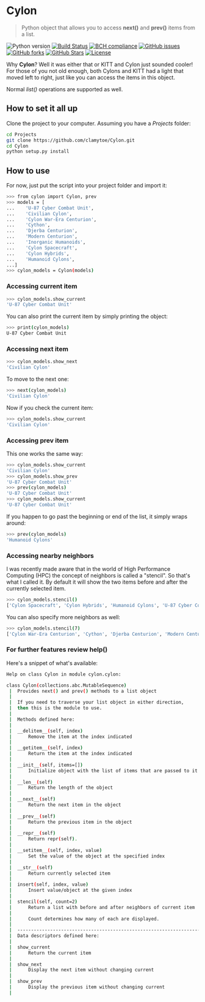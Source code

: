 # Cylon
> Python object that allows you to access **next()** and **prev()** items from a list.

![Python version][python-version]
[![Build Status][travis-image]][travis-url]
[![BCH compliance][bch-image]][bch-url]
[![GitHub issues][issues-image]][issues-url]
[![GitHub forks][fork-image]][fork-url]
[![GitHub Stars][stars-image]][stars-url]
[![License][license-image]][license-url]

Why **Cylon**? Well it was either that or KITT and Cylon just sounded cooler! For those of you not old enough, both Cylons and KITT had a light that moved left to right, just like you can access the items in this object.

Normal *list()* operations are supported as well.

## How to set it all up
Clone the project to your computer. Assuming you have a *Projects* folder:

```bash
cd Projects
git clone https://github.com/clamytoe/Cylon.git
cd Cylon
python setup.py install
```

## How to use
For now, just put the script into your project folder and import it:

```bash
>>> from cylon import Cylon, prev
>>> models = [
...    'U-87 Cyber Combat Unit',
...    'Civilian Cylon',
...    'Cylon War-Era Centurion',
...    'Cython',
...    'Djerba Centurion',
...    'Modern Centurion',
...    'Inorganic Humanoids',
...    'Cylon Spacecraft',
...    'Cylon Hybrids',
...    'Humanoid Cylons',
...]
>>> cylon_models = Cylon(models)
```

### Accessing current item
```bash
>>> cylon_models.show_current
'U-87 Cyber Combat Unit'
```
You can also print the current item by simply printing the object:

```bash
>>> print(cylon_models)
U-87 Cyber Combat Unit
```

### Accessing next item
```bash
>>> cylon_models.show_next
'Civilian Cylon'
```
To move to the next one:
```bash
>>> next(cylon_models)
'Civilian Cylon'
```
Now if you check the current item:
```bash
>>> cylon_models.show_current
'Civilian Cylon'
```

### Accessing prev item
This one works the same way:
```bash
>>> cylon_models.show_current
'Civilian Cylon'
>>> cylon_models.show_prev
'U-87 Cyber Combat Unit'
>>> prev(cylon_models)
'U-87 Cyber Combat Unit'
>>> cylon_models.show_current
'U-87 Cyber Combat Unit'
```
If you happen to go past the beginning or end of the list, it simply wraps around:
```bash
>>> prev(cylon_models)
'Humanoid Cylons'
```

### Accessing nearby neighbors
I was recently made aware that in the world of High Performance Computing (HPC) the concept of neighbors is called a "stencil". So that's what I called it. By default it will show the two items before and after the currently selected item.

```bash
>>> cylon_models.stencil()
['Cylon Spacecraft', 'Cylon Hybrids', 'Humanoid Cylons', 'U-87 Cyber Combat Unit', 'Civilian Cylon']
```
You can also specify more neighbors as well:

```bash
>>> cylon_models.stencil(7)
['Cylon War-Era Centurion', 'Cython', 'Djerba Centurion', 'Modern Centurion', 'Inorganic Humanoids', 'Cylon Spacecraft', 'Cylon Hybrids', 'Humanoid Cylons', 'U-87 Cyber Combat Unit', 'Civilian Cylon', 'Cylon War-Era Centurion', 'Cython', 'Djerba Centurion', 'Modern Centurion', 'Inorganic Humanoids']
```

### For further features review help()
Here's a snippet of what's available:

```bash
Help on class Cylon in module cylon.cylon:

class Cylon(collections.abc.MutableSequence)
 |  Provides next() and prev() methods to a list object
 |  
 |  If you need to traverse your list object in either direction,
 |  then this is the module to use.
 |  
 |  Methods defined here:
 |  
 |  __delitem__(self, index)
 |      Remove the item at the index indicated
 |  
 |  __getitem__(self, index)
 |      Return the item at the index indicated
 |  
 |  __init__(self, items=[])
 |      Initialize object with the list of items that are passed to it
 |  
 |  __len__(self)
 |      Return the length of the object
 |  
 |  __next__(self)
 |      Return the next item in the object
 |  
 |  __prev__(self)
 |      Return the previous item in the object
 |  
 |  __repr__(self)
 |      Return repr(self).
 |  
 |  __setitem__(self, index, value)
 |      Set the value of the object at the specified index
 |  
 |  __str__(self)
 |      Return currently selected item
 |  
 |  insert(self, index, value)
 |      Insert value/object at the given index
 |  
 |  stencil(self, count=2)
 |      Return a list with before and after neighbors of current item
 |      
 |      Count determines how many of each are displayed.
 |  
 |  ----------------------------------------------------------------------
 |  Data descriptors defined here:
 |  
 |  show_current
 |      Return the current item
 |  
 |  show_next
 |      Display the next item without changing current
 |  
 |  show_prev
 |      Display the previous item without changing current
 |  
```

[python-version]:https://img.shields.io/badge/python-3.6.4-brightgreen.svg
[travis-image]:https://travis-ci.org/clamytoe/Cylon.svg?branch=master
[travis-url]:https://travis-ci.org/clamytoe/Cylon
[bch-image]:https://bettercodehub.com/edge/badge/clamytoe/Cylon?branch=master
[bch-url]:https://bettercodehub.com/
[issues-image]:https://img.shields.io/github/issues/clamytoe/Cylon.svg
[issues-url]:https://github.com/clamytoe/Cylon/issues
[fork-image]:https://img.shields.io/github/forks/clamytoe/Cylon.svg
[fork-url]:https://github.com/clamytoe/Cylon/network
[stars-image]:https://img.shields.io/github/stars/clamytoe/Cylon.svg
[stars-url]:https://github.com/clamytoe/Cylon/stargazers
[license-image]:https://img.shields.io/github/license/clamytoe/Cylon.svg
[license-url]:https://github.com/clamytoe/Cylon/blob/master/LICENSE
